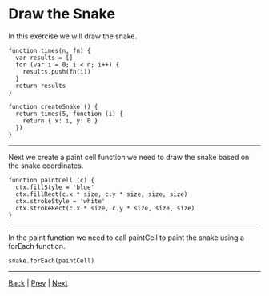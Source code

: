 # Draw the Snake

In this exercise we will draw the snake.

```
function times(n, fn) {
  var results = []
  for (var i = 0; i < n; i++) {
    results.push(fn(i))
  }
  return results
}

function createSnake () {
  return times(5, function (i) {
    return { x: i, y: 0 }
  })
}

```

---

Next we create a paint cell function we need to draw the snake based on the snake coordinates.

```
function paintCell (c) {
  ctx.fillStyle = 'blue'
  ctx.fillRect(c.x * size, c.y * size, size, size)
  ctx.strokeStyle = 'white'
  ctx.strokeRect(c.x * size, c.y * size, size, size)
}
```

---

In the paint function we need to call paintCell to paint the snake using a forEach function.

```
snake.forEach(paintCell)
```

---

[Back](.) | [Prev](2) | [Next](4)
